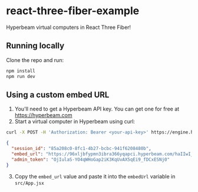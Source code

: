 # react-three-fiber-example

Hyperbeam virtual computers in React Three Fiber!

## Running locally

Clone the repo and run:

```bash
npm install
npm run dev
```

## Using a custom embed URL

1. You'll need to get a Hyperbeam API key. You can get one for free at https://hyperbeam.com
2. Start a virtual computer in Hyperbeam using curl:

```bash
curl -X POST -H 'Authorization: Bearer <your-api-key>' https://engine.hyperbeam.com/v0/vm
```

```json
{
  "session_id": "85a208c0-8fc1-4b27-bcbc-941f6208480b",
  "embed_url": "https://96xljbfypmn3ibra366yqapci.hyperbeam.com/haIIwI_BSye8vJQfYghICw?token=QAWRxLz6exTKbxlFG3MTBxsoPePyDa7_WO3FCxKO73M",
  "admin_token": "OjIulaS-YO4qWHoGap2iK3KqUvAX5qEi9_fDCxESNj0"
}
```

3. Copy the `embed_url` value and paste it into the `embedUrl` variable in `src/App.jsx`
